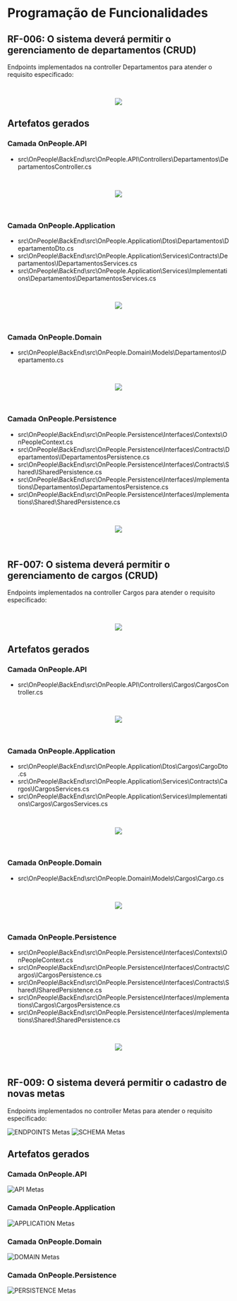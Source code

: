 # Programação de Funcionalidades

## RF-006: O sistema deverá permitir o gerenciamento de departamentos (CRUD)

Endpoints implementados na controller Departamentos para atender o requisito especificado:

</br>
<p align="center">
<img src=https://raw.githubusercontent.com/ICEI-PUC-Minas-PMV-ADS/pmv-ads-2023-1-e4-proj-apdist-t4-onpeople/main/docs/img/ControllerDepartamentosSwagger.png>
</p>


## Artefatos gerados

### Camada OnPeople.API

* src\OnPeople\BackEnd\src\OnPeople.API\Controllers\Departamentos\DepartamentosController.cs

</br>
<p align="center">
<img src=https://raw.githubusercontent.com/ICEI-PUC-Minas-PMV-ADS/pmv-ads-2023-1-e4-proj-apdist-t4-onpeople/main/docs/img/OnPeopleAPI_Departamentos.png>
</p>
</br>

### Camada OnPeople.Application

* src\OnPeople\BackEnd\src\OnPeople.Application\Dtos\Departamentos\DepartamentoDto.cs
* src\OnPeople\BackEnd\src\OnPeople.Application\Services\Contracts\Departamentos\IDepartamentosServices.cs
* src\OnPeople\BackEnd\src\OnPeople.Application\Services\Implementations\Departamentos\DepartamentosServices.cs

</br>
<p align="center">
<img src=https://raw.githubusercontent.com/ICEI-PUC-Minas-PMV-ADS/pmv-ads-2023-1-e4-proj-apdist-t4-onpeople/main/docs/img/OnPeopleApplication_Departamentos.png>
</p>
</br>

### Camada OnPeople.Domain

* src\OnPeople\BackEnd\src\OnPeople.Domain\Models\Departamentos\Departamento.cs

</br>
<p align="center">
<img src=https://raw.githubusercontent.com/ICEI-PUC-Minas-PMV-ADS/pmv-ads-2023-1-e4-proj-apdist-t4-onpeople/main/docs/img/OnPeopleDomain_Departamentos.png>
</p>
</br>

### Camada OnPeople.Persistence

* src\OnPeople\BackEnd\src\OnPeople.Persistence\Interfaces\Contexts\OnPeopleContext.cs
* src\OnPeople\BackEnd\src\OnPeople.Persistence\Interfaces\Contracts\Departamentos\IDepartamentosPersistence.cs
* src\OnPeople\BackEnd\src\OnPeople.Persistence\Interfaces\Contracts\Shared\ISharedPersistence.cs
* src\OnPeople\BackEnd\src\OnPeople.Persistence\Interfaces\Implementations\Departamentos\DepartamentosPersistence.cs
* src\OnPeople\BackEnd\src\OnPeople.Persistence\Interfaces\Implementations\Shared\SharedPersistence.cs

</br>
<p align="center">
<img src=https://raw.githubusercontent.com/ICEI-PUC-Minas-PMV-ADS/pmv-ads-2023-1-e4-proj-apdist-t4-onpeople/main/docs/img/OnPeoplePersistence_Departamentos.png>
</p>
</br>

## RF-007: O sistema deverá permitir o gerenciamento de cargos (CRUD)

Endpoints implementados na controller Cargos para atender o requisito especificado:

</br>
<p align="center">
<img src=https://raw.githubusercontent.com/ICEI-PUC-Minas-PMV-ADS/pmv-ads-2023-1-e4-proj-apdist-t4-onpeople/main/docs/img/ControllerCargosSwagger.png>
</p>


## Artefatos gerados

### Camada OnPeople.API

* src\OnPeople\BackEnd\src\OnPeople.API\Controllers\Cargos\CargosController.cs

</br>
<p align="center">
<img src=https://raw.githubusercontent.com/ICEI-PUC-Minas-PMV-ADS/pmv-ads-2023-1-e4-proj-apdist-t4-onpeople/main/docs/img/OnPeopleAPI_Cargos.png>
</p>
</br>

### Camada OnPeople.Application

* src\OnPeople\BackEnd\src\OnPeople.Application\Dtos\Cargos\CargoDto.cs
* src\OnPeople\BackEnd\src\OnPeople.Application\Services\Contracts\Cargos\ICargosServices.cs
* src\OnPeople\BackEnd\src\OnPeople.Application\Services\Implementations\Cargos\CargosServices.cs

</br>
<p align="center">
<img src=https://raw.githubusercontent.com/ICEI-PUC-Minas-PMV-ADS/pmv-ads-2023-1-e4-proj-apdist-t4-onpeople/main/docs/img/OnPeopleApplication_Cargos.png>
</p>
</br>

### Camada OnPeople.Domain

* src\OnPeople\BackEnd\src\OnPeople.Domain\Models\Cargos\Cargo.cs

</br>
<p align="center">
<img src=https://raw.githubusercontent.com/ICEI-PUC-Minas-PMV-ADS/pmv-ads-2023-1-e4-proj-apdist-t4-onpeople/main/docs/img/OnPeopleDomain_Cargos.png>
</p>
</br>

### Camada OnPeople.Persistence

* src\OnPeople\BackEnd\src\OnPeople.Persistence\Interfaces\Contexts\OnPeopleContext.cs
* src\OnPeople\BackEnd\src\OnPeople.Persistence\Interfaces\Contracts\Cargos\ICargosPersistence.cs
* src\OnPeople\BackEnd\src\OnPeople.Persistence\Interfaces\Contracts\Shared\ISharedPersistence.cs
* src\OnPeople\BackEnd\src\OnPeople.Persistence\Interfaces\Implementations\Cargos\CargosPersistence.cs
* src\OnPeople\BackEnd\src\OnPeople.Persistence\Interfaces\Implementations\Shared\SharedPersistence.cs

</br>
<p align="center">
<img src=https://raw.githubusercontent.com/ICEI-PUC-Minas-PMV-ADS/pmv-ads-2023-1-e4-proj-apdist-t4-onpeople/main/docs/img/OnPeoplePersistence_Cargos.png>
</p>
</br>


## RF-009: O sistema deverá permitir o cadastro de novas metas

Endpoints implementados no controller Metas para atender o requisito especificado:

![ENDPOINTS Metas](https://user-images.githubusercontent.com/91227083/233861632-758601d4-d935-4fc5-971e-8b11de3596cf.jpg)
![SCHEMA Metas](https://user-images.githubusercontent.com/91227083/233862082-f684efc2-b7c6-4edb-a65d-e9682b2e4606.jpg)


## Artefatos gerados

### Camada OnPeople.API

![API Metas](https://user-images.githubusercontent.com/91227083/233861706-1849ab0c-b092-4aac-a726-28fa4c5f1feb.jpg)

### Camada OnPeople.Application

![APPLICATION Metas](https://user-images.githubusercontent.com/91227083/233861787-fdde7f60-c660-4877-9879-d95bf733a1db.jpg)

### Camada OnPeople.Domain

![DOMAIN Metas](https://user-images.githubusercontent.com/91227083/233861799-14b52f1f-214e-447f-8a50-2a45e0aed042.jpg)

### Camada OnPeople.Persistence

![PERSISTENCE Metas](https://user-images.githubusercontent.com/91227083/233861810-aa25d1a4-1918-458b-8213-927600e63261.jpg)

